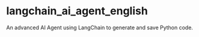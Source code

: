 # langchain_ai_agent_english
An advanced AI Agent using LangChain to generate and save Python code.

